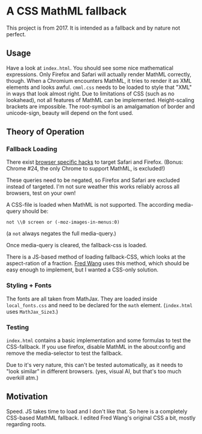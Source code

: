 # A CSS MathML fallback
This project is from 2017. It is intended as a fallback and by nature not perfect. 

## Usage
Have a look at `index.html`. You should see some nice mathematical expressions. Only Firefox and Safari will actually render MathML correctly, though. When a Chromium encounters MathML, it tries to render it as XML elements and looks awful. `cmml.css` needs to be loaded to style that "XML" in ways that look almost right. Due to limitations of CSS (such as no lookahead), not all features of MathML can be implemented. Height-scaling brackets are impossible. The root-symbol is an amalgamation of border and unicode-sign, beauty will depend on the font used.

## Theory of Operation
### Fallback Loading
There exist [browser specific hacks](http://browserhacks.com/#hack-a13653e3599eb6e6c11ba7f1a859193e) to target Safari and Firefox. (Bonus: Chrome #24, the only Chrome to support MathML, is excluded!)

These queries need to be negated, so Firefox and Safari are excluded instead of targeted. I'm not sure weather this works reliably across all browsers, test on your own!

A CSS-file is loaded when MathML is not supported. The according media-query should be:

    not \\0 screen or (-moz-images-in-menus:0)

(a `not` always negates the full media-query.)

Once media-query is cleared, the fallback-css is loaded.

There is a JS-based method of loading fallback-CSS, which looks at the aspect-ration of a fraction. [Fred Wang](https://github.com/fred-wang/mathml.css) uses this method, which should be easy enough to implement, but I wanted a CSS-only solution.

### Styling + Fonts
The fonts are all taken from MathJax. They are loaded inside `local_fonts.css` and need to be declared for the `math` element. (`index.html` uses `MathJax_Size3`.)

### Testing
`index.html` contains a basic implementation and some formulas to test the CSS-fallback. If you use firefox, disable MathML in the about:config and remove the media-selector to test the fallback.

Due to it's very nature, this can't be tested automatically, as it needs to "look similar" in different browsers. (yes, visual AI, but that's too much overkill atm.)

## Motivation
Speed. JS takes time to load and I don't like that. So here is a completely CSS-based MathML fallback. I edited Fred Wang's original CSS a bit, mostly regarding roots.
